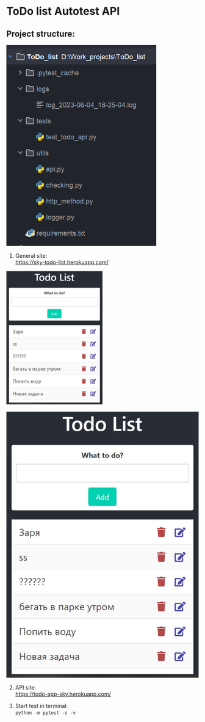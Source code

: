 # ToDo list Autotest  API
## Project structure:

![STRUCTURE](https://github.com/MDN78/ToDo_list_API_autotest/blob/main/assets/structure.JPG)



1. General site:<br/>
https://sky-todo-list.herokuapp.com/

<img src="https://github.com/MDN78/ToDo_list_API_autotest/blob/main/assets/ToDo.JPG" width=50% height=50%>

![Main_site](https://github.com/MDN78/ToDo_list_API_autotest/blob/main/assets/ToDo.JPG)

2. API site:<br/>
https://todo-app-sky.herokuapp.com/

3. Start test in terminal:<br/>```python -m pytest -s -v```
